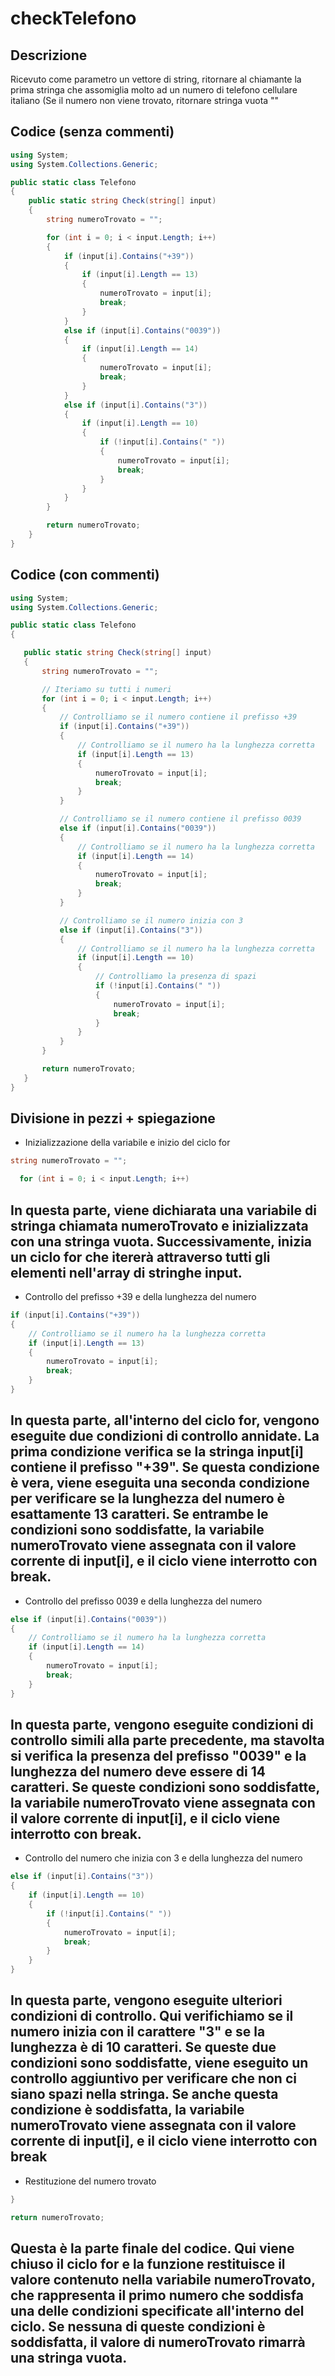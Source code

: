# checkTelefono

## Descrizione 
Ricevuto come parametro un vettore di string, ritornare al chiamante la prima stringa che assomiglia molto ad un numero di telefono cellulare italiano (Se il numero non viene trovato, ritornare stringa vuota ""

## Codice (senza commenti)
``` c#
using System;
using System.Collections.Generic;

public static class Telefono
{
    public static string Check(string[] input)
    {
        string numeroTrovato = "";

        for (int i = 0; i < input.Length; i++)
        {
            if (input[i].Contains("+39"))
            {
                if (input[i].Length == 13)
                {
                    numeroTrovato = input[i];
                    break;
                }
            }
            else if (input[i].Contains("0039"))
            {
                if (input[i].Length == 14)
                {
                    numeroTrovato = input[i];
                    break;
                }
            }
            else if (input[i].Contains("3"))
            {
                if (input[i].Length == 10)
                {
                    if (!input[i].Contains(" "))
                    {
                        numeroTrovato = input[i];
                        break;
                    }
                }
            }
        }

        return numeroTrovato;
    }
}

``` 

## Codice (con commenti)
 ``` c#
using System;
using System.Collections.Generic;

public static class Telefono
{

    public static string Check(string[] input)
    {
        string numeroTrovato = "";

        // Iteriamo su tutti i numeri
        for (int i = 0; i < input.Length; i++)
        {
            // Controlliamo se il numero contiene il prefisso +39
            if (input[i].Contains("+39"))
            {
                // Controlliamo se il numero ha la lunghezza corretta
                if (input[i].Length == 13)
                {
                    numeroTrovato = input[i];
                    break;
                }
            }

            // Controlliamo se il numero contiene il prefisso 0039
            else if (input[i].Contains("0039"))
            {
                // Controlliamo se il numero ha la lunghezza corretta
                if (input[i].Length == 14)
                {
                    numeroTrovato = input[i];
                    break;
                }
            }

            // Controlliamo se il numero inizia con 3
            else if (input[i].Contains("3"))
            {
                // Controlliamo se il numero ha la lunghezza corretta
                if (input[i].Length == 10)
                {
                    // Controlliamo la presenza di spazi
                    if (!input[i].Contains(" "))
                    {
                        numeroTrovato = input[i];
                        break;
                    }
                }
            }
        }

        return numeroTrovato;
    }
}
 ``` 
## Divisione in pezzi + spiegazione
* Inizializzazione della variabile e inizio del ciclo for
``` c#
string numeroTrovato = "";

  for (int i = 0; i < input.Length; i++)
```

## In questa parte, viene dichiarata una variabile di stringa chiamata numeroTrovato e inizializzata con una stringa vuota. Successivamente, inizia un ciclo for che itererà attraverso tutti gli elementi nell'array di stringhe input. 

*  Controllo del prefisso +39 e della lunghezza del numero
``` c#
if (input[i].Contains("+39"))
{
    // Controlliamo se il numero ha la lunghezza corretta
    if (input[i].Length == 13)
    {
        numeroTrovato = input[i];
        break;
    }
}
```

## In questa parte, all'interno del ciclo for, vengono eseguite due condizioni di controllo annidate. La prima condizione verifica se la stringa input[i] contiene il prefisso "+39". Se questa condizione è vera, viene eseguita una seconda condizione per verificare se la lunghezza del numero è esattamente 13 caratteri. Se entrambe le condizioni sono soddisfatte, la variabile numeroTrovato viene assegnata con il valore corrente di input[i], e il ciclo viene interrotto con break.

* Controllo del prefisso 0039 e della lunghezza del numero
``` c#
else if (input[i].Contains("0039"))
{
    // Controlliamo se il numero ha la lunghezza corretta
    if (input[i].Length == 14)
    {
        numeroTrovato = input[i];
        break;
    }
}
```

## In questa parte, vengono eseguite condizioni di controllo simili alla parte precedente, ma stavolta si verifica la presenza del prefisso "0039" e la lunghezza del numero deve essere di 14 caratteri. Se queste condizioni sono soddisfatte, la variabile numeroTrovato viene assegnata con il valore corrente di input[i], e il ciclo viene interrotto con break.

* Controllo del numero che inizia con 3 e della lunghezza del numero
``` c#
else if (input[i].Contains("3"))
{
    if (input[i].Length == 10)
    {
        if (!input[i].Contains(" "))
        {
            numeroTrovato = input[i];
            break;
        }
    }
}
``` 
## In questa parte, vengono eseguite ulteriori condizioni di controllo. Qui verifichiamo se il numero inizia con il carattere "3" e se la lunghezza è di 10 caratteri. Se queste due condizioni sono soddisfatte, viene eseguito un controllo aggiuntivo per verificare che non ci siano spazi nella stringa. Se anche questa condizione è soddisfatta, la variabile numeroTrovato viene assegnata con il valore corrente di input[i], e il ciclo viene interrotto con break

*  Restituzione del numero trovato
``` c#
}

return numeroTrovato;
``` 
## Questa è la parte finale del codice. Qui viene chiuso il ciclo for e la funzione restituisce il valore contenuto nella variabile numeroTrovato, che rappresenta il primo numero che soddisfa una delle condizioni specificate all'interno del ciclo. Se nessuna di queste condizioni è soddisfatta, il valore di numeroTrovato rimarrà una stringa vuota.

  
